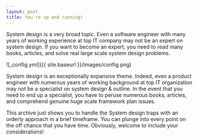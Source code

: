 ```yaml
---
layout: post
title: You're up and running!
---
```


System design is a very broad topic. Even a software engineer with many years of working experience at top IT company may not be an expert on system design. If you want to become an expert, you need to read many books, articles, and solve real large scale system design problems.

![_config.yml]({{ site.baseurl }}/images/config.png)

System design is an exceptionally expansive theme. Indeed, even a product engineer with numerous years of working background at top IT organization may not be a specialist on system design &  outline. In the event that you need to end up a specialist, you have to peruse numerous books, articles, and comprehend genuine huge scale framework plan issues. 

This archive just shows you to handle the System design traps with an orderly approach in a brief timeframe. You can plunge into every point on the off chance that you have time. Obviously, welcome to include your considerations!
